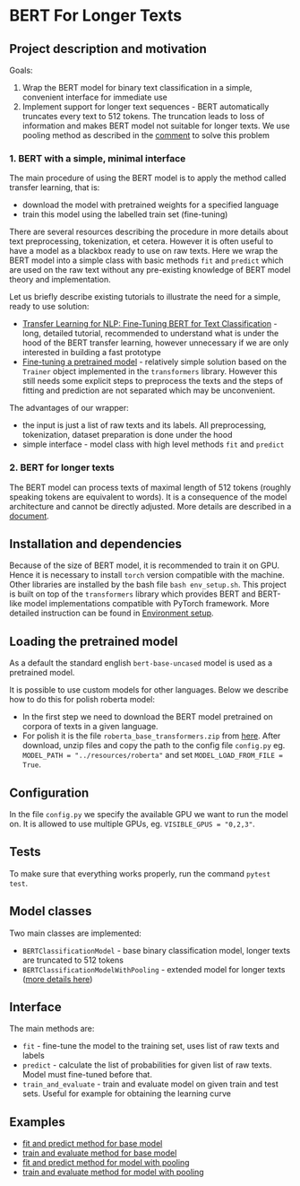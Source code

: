 # BERT For Longer Texts

## Project description and motivation

Goals:

1. Wrap the BERT model for binary text classification in a simple, convenient interface for immediate use
2. Implement support for longer text sequences - BERT automatically truncates every text to 512 tokens. The truncation leads to loss of information and makes BERT model not suitable for longer texts. We use pooling method as described in the [comment](https://github.com/google-research/bert/issues/27#issuecomment-435265194) to solve this problem

### 1. BERT with a simple, minimal interface

The main procedure of using the BERT model is to apply the method called transfer learning, that is:
- download the model with pretrained weights for a specified language
- train this model using the labelled train set (fine-tuning)

There are several resources describing the procedure in more details about text preprocessing, tokenization, et cetera. However it is often useful to have a model as a blackbox ready to use on raw texts. Here we wrap the BERT model into a simple class with basic methods `fit` and `predict` which are used on the raw text without any pre-existing knowledge of BERT model theory and implementation.

Let us briefly describe existing tutorials to illustrate the need for a simple, ready to use solution:
- [Transfer Learning for NLP: Fine-Tuning BERT for Text Classification](https://www.analyticsvidhya.com/blog/2020/07/transfer-learning-for-nlp-fine-tuning-bert-for-text-classification/) - long, detailed tutorial, recommended to understand what is under the hood of the BERT transfer learning, however unnecessary if we are only interested in building a fast prototype
- [Fine-tuning a pretrained model](https://huggingface.co/docs/transformers/training) - relatively simple solution based on the `Trainer` object implemented in the `transformers` library. However this still needs some explicit steps to preprocess the texts and the steps of fitting and prediction are not separated which may be unconvenient.

The advantages of our wrapper:
- the input is just a list of raw texts and its labels. All preprocessing, tokenization, dataset preparation is done under the hood
- simple interface - model class with high level methods `fit` and `predict`

### 2. BERT for longer texts

The BERT model can process texts of maximal length of 512 tokens (roughly speaking tokens are equivalent to words). It is a consequence of the model architecture and cannot be directly adjusted. More details are described in a [document](docs/bert_for_longer_texts.md).

## Installation and dependencies

Because of the size of BERT model, it is recommended to train it on GPU. Hence it is necessary to install `torch` version compatible with the machine. Other libraries are installed by the bash file `bash env_setup.sh`. This project is built on top of the `transformers` library which provides BERT and BERT-like model implementations compatible with PyTorch framework. More detailed instruction can be found in [Environment setup](docs/setup_env.md).

## Loading the pretrained model

As a default the standard english `bert-base-uncased` model is used as a pretrained model.

It is possible to use custom models for other languages. Below we describe how to do this for polish roberta model:

- In the first step we need to download the BERT model pretrained on corpora of texts in a given language.
- For polish it is the file ```roberta_base_transformers.zip``` from  [here](https://github.com/sdadas/polish-roberta/releases). After download, unzip files and copy the path to the config file ```config.py``` eg. ```MODEL_PATH = "../resources/roberta"``` and set `MODEL_LOAD_FROM_FILE = True`.

## Configuration

 In the file ```config.py``` we specify the available GPU we want to run the model on. It is allowed to use multiple GPUs, eg. ```VISIBLE_GPUS = "0,2,3"```.

## Tests
To make sure that everything works properly, run the command ```pytest test```.

## Model classes
Two main classes are implemented:
- `BERTClassificationModel` - base binary classification model, longer texts are truncated to 512 tokens
- `BERTClassificationModelWithPooling` - extended model for longer texts ([more details here](docs/bert_for_longer_texts.md))

## Interface
The main methods are:
- `fit` - fine-tune the model to the training set, uses list of raw texts and labels
- `predict` - calculate the list of probabilities for given list of raw texts. Model must fine-tuned before that.
- `train_and_evaluate` - train and evaluate model on given train and test sets. Useful for example for obtaining the learning curve

## Examples
- [fit and predict method for base model](ipython/example_base_model_fit_predict.ipynb)
- [train and evaluate method for base model](ipython/example_base_model_train_and_evaluate.ipynb)
- [fit and predict method for model with pooling](ipython/example_model_with_pooling_fit_predict.ipynb)
- [train and evaluate method for model with pooling](ipython/example_model_with_pooling_train_and_evaluate.ipynb)